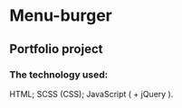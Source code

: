 # Menu-burger
## Portfolio project
### The technology used:
HTML;
SCSS (CSS);
JavaScript ( + jQuery ).
